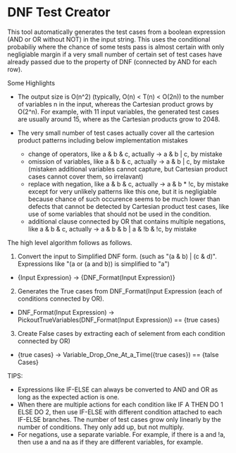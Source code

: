 # DNF Test Creator

This tool automatically generates the test cases from a boolean expression (AND or OR without NOT) in the input string.  This uses the conditional probabiliy where the chance of some tests pass is almost certain with only negligiable margin if a very small number of certain set of test cases have already passed due to the property of DNF (connected by AND for each row).

Some Highlights
- The output size is O(n^2) (typically, O(n) < T(n) < O(2n)) to the number of variables n in the input, whereas the Cartesian product grows by O(2^n).  For example, with 11 input variables, the generated test cases are usually around 15, where as the Cartesian products grow to 2048.

- The very small number of test cases actually cover all the cartesion product patterns including below implementation mistakes
  - change of operators, like a & b & c, actually -> a & b | c, by mistake
  - omission of variables, like a & b & c, actually -> a & b | c, by mistake (mistaken additional variables cannot capture, but Cartesian product cases cannot cover them, so irrelavant)
  - replace with negation, like a & b & c, actually -> a & b * !c, by mistake
except for very unlikely patterns like this one, but it is negligiable because chance of such occurence seems to be much lower than defects that cannot be detected by Cartesian product test cases, like use of some variables that should not be used in the condition.
  - additional clause connected by OR that contains multiple negations, like a & b & c, actually -> a & b & b | a & !b & !c, by mistake
 
The high level algorithm follows as follows.

1. Convert the input to Simplified DNF form. (such as "(a & b) | (c & d)".  Expressions like "(a or (a and b)) is simplified to "a")

- {Input Expression} -> {DNF_Format(Input Expression)}

2. Generates the True cases from DNF_Format(Input Expression (each of conditions connected by OR).

- DNF_Format(Input Expression) -> PickoutTrueVariables(DNF_Format(Input Expression)) == {true cases}

3. Create False cases by extracting each of selement from each condition connected by OR)

- {true cases} -> Variable_Drop_One_At_a_Time({true cases}) == {talse Cases}


TIPS:

- Expressions like IF-ELSE can always be converted to AND and OR as long as the expected action is one.
- When there are multiple actions for each condition like IF A THEN DO 1 ELSE DO 2, then use IF-ELSE with different condition attached to each IF-ELSE branches.  The number of test cases grow only linearly by the number of conditions.  They only add up, but not multiply.
- For negations, use a separate variable.  For example, if there is a and !a, then use a and na as if they are different variables, for example.
